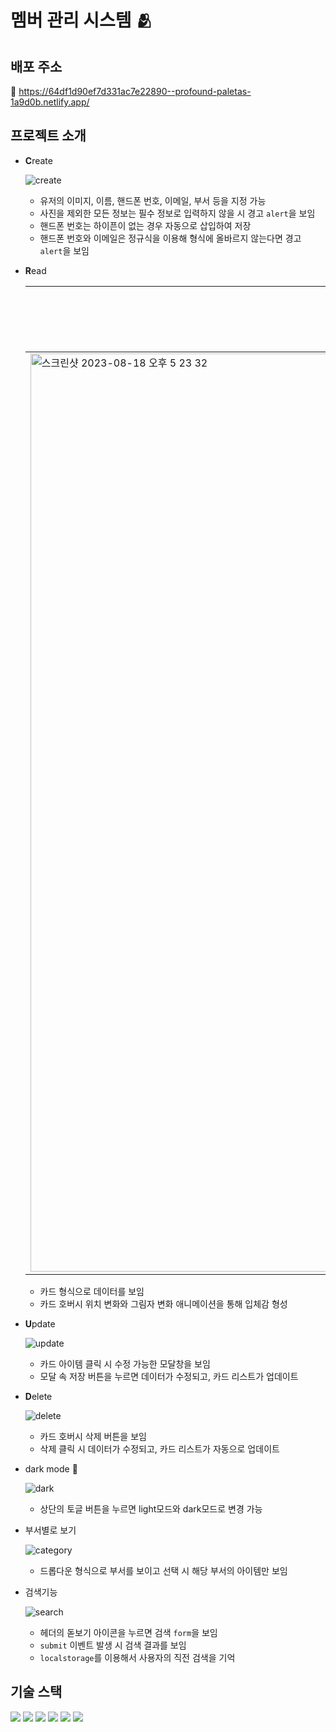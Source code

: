 # 멤버 관리 시스템 🫂

## 배포 주소

🔗 https://64df1d90ef7d331ac7e22890--profound-paletas-1a9d0b.netlify.app/

## 프로젝트 소개

- **C**reate

  ![create](https://github.com/noSPkeepgoing/TIL/assets/125979833/c062050b-f2f3-442c-917b-a866730fb47a)

  - 유저의 이미지, 이름, 핸드폰 번호, 이메일, 부서 등을 지정 가능
  - 사진을 제외한 모든 정보는 필수 정보로 입력하지 않을 시 경고 `alert`을 보임
  - 핸드폰 번호는 하이픈이 없는 경우 자동으로 삽입하여 저장
  - 핸드폰 번호와 이메일은 정규식을 이용해 형식에 올바르지 않는다면 경고 `alert`을 보임

- **R**ead

  | 데이터가 없는 경우                                                                                                                                                 | 데이터가 있는 경우                                                                                  |
  | ------------------------------------------------------------------------------------------------------------------------------------------------------------------ | --------------------------------------------------------------------------------------------------- |
  | <img width="1469" alt="스크린샷 2023-08-18 오후 5 23 32" src="https://github.com/noSPkeepgoing/TIL/assets/125979833/e28641d8-edf6-41d2-8283-3d78ce691373"> | ![read](https://github.com/noSPkeepgoing/TIL/assets/125979833/e9e6c810-02f2-4086-b7fe-56e2bc10dca9) |

  - 카드 형식으로 데이터를 보임
  - 카드 호버시 위치 변화와 그림자 변화 애니메이션을 통해 입체감 형성

- **U**pdate

  ![update](https://github.com/noSPkeepgoing/TIL/assets/125979833/f6a9b208-ad40-46b1-aaeb-031f18be0e82)

  - 카드 아이템 클릭 시 수정 가능한 모달창을 보임
  - 모달 속 저장 버튼을 누르면 데이터가 수정되고, 카드 리스트가 업데이트

- **D**elete

  ![delete](https://github.com/noSPkeepgoing/TIL/assets/125979833/09d0b35c-8caf-4746-a7bf-6ab4f9ac4929)

  - 카드 호버시 삭제 버튼을 보임
  - 삭제 클릭 시 데이터가 수정되고, 카드 리스트가 자동으로 업데이트

- dark mode 🌙

  ![dark](https://github.com/KDT1-FE/Y_FE_JAVASCRIPT_PICTURE/assets/125979833/8e48284f-cb89-48f1-b139-04bd0fa84780)

  - 상단의 토글 버튼을 누르면 light모드와 dark모드로 변경 가능

- 부서별로 보기

  ![category](https://github.com/KDT1-FE/Y_FE_JAVASCRIPT_PICTURE/assets/125979833/6a4e88ef-b8cf-4db9-bdfe-7c65e60bb036)

  - 드롭다운 형식으로 부서를 보이고 선택 시 해당 부서의 아이템만 보임

- 검색기능

  ![search](https://github.com/KDT1-FE/Y_FE_JAVASCRIPT_PICTURE/assets/125979833/7c2681e8-be10-4da4-adf0-fd421eef11e1)

  - 헤더의 돋보기 아이콘을 누르면 검색 `form`을 보임
  - `submit` 이벤트 발생 시 검색 결과를 보임
  - `localstorage`를 이용해서 사용자의 직전 검색을 기억

## 기술 스택

<img src="https://img.shields.io/badge/html5-E34F26?style=for-the-badge&logo=html5&logoColor=white">
<img src="https://img.shields.io/badge/CSS3-1572B6?style=for-the-badge&logo=css3&logoColor=white">
<img src="https://img.shields.io/badge/javascript-F7DF1E?style=for-the-badge&logo=javascript&logoColor=black">

<img src="https://img.shields.io/badge/github-181717?style=for-the-badge&logo=github&logoColor=white">
<img src="https://img.shields.io/badge/netlify-00C7B7?style=for-the-badge&logo=netlify&logoColor=white">
<img src="https://img.shields.io/badge/firebase-FFCA28?style=for-the-badge&logo=firebase&logoColor=white">
